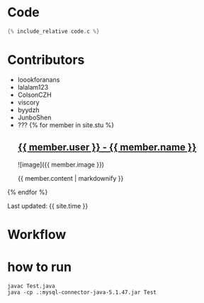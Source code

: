 # Code

``` c
{% include_relative code.c %}
```

# Contributors

- loookforanans
- lalalam123
- ColsonCZH
- viscory
- byydzh
- JunboShen
- ???
{% for member in site.stu %}
  <h2>
    <a href="https://github.com/{{ member.user }}">
      {{ member.user }} - {{ member.name }}
    </a>
  </h2>
  ![image]({{ member.image }})
  <p>{{ member.content | markdownify }}</p>
{% endfor %}

Last updated: {{ site.time }}
# Workflow

# how to run
```
javac Test.java
java -cp .:mysql-connector-java-5.1.47.jar Test
```
